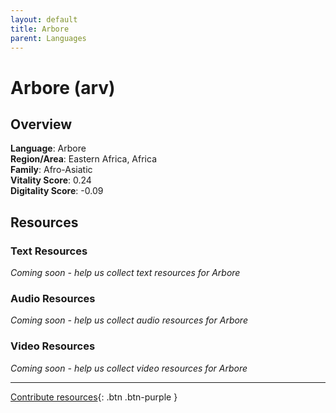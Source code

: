 ```yaml
---
layout: default
title: Arbore
parent: Languages
---
```


# Arbore (arv)

## Overview

**Language**: Arbore  
**Region/Area**: Eastern Africa, Africa  
**Family**: Afro-Asiatic  
**Vitality Score**: 0.24  
**Digitality Score**: -0.09  

## Resources

### Text Resources
*Coming soon - help us collect text resources for Arbore*

### Audio Resources
*Coming soon - help us collect audio resources for Arbore*

### Video Resources
*Coming soon - help us collect video resources for Arbore*

---

[Contribute resources](https://fairtrain.github.io/){: .btn .btn-purple }
